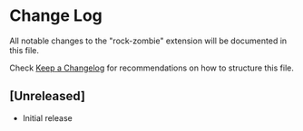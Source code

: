 # Change Log
All notable changes to the "rock-zombie" extension will be documented in this file.

Check [Keep a Changelog](http://keepachangelog.com/) for recommendations on how to structure this file.

## [Unreleased]
- Initial release
